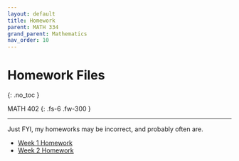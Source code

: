 ```yaml
---
layout: default
title: Homework
parent: MATH 334
grand_parent: Mathematics
nav_order: 10
---
```


# Homework Files
{: .no_toc }

MATH 402
{: .fs-6 .fw-300 }

---

Just FYI, my homeworks may be incorrect, and probably often are.


- [Week 1 Homework](homeworks/hw1.pdf)
- [Week 2 Homework](homeworks/hw2.pdf)

